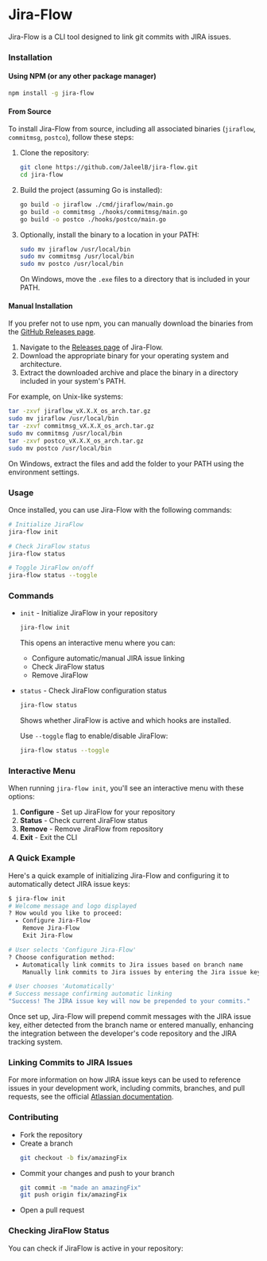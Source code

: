 # Jira-Flow

Jira-Flow is a CLI tool designed to link git commits with JIRA issues.

### Installation

#### Using NPM (or any other package manager)

```sh
npm install -g jira-flow
```

#### From Source

To install Jira-Flow from source, including all associated binaries (`jiraflow`, `commitmsg`, `postco`), follow these steps:

1. Clone the repository:

   ```bash
   git clone https://github.com/JaleelB/jira-flow.git
   cd jira-flow
   ```

2. Build the project (assuming Go is installed):

   ```bash
   go build -o jiraflow ./cmd/jiraflow/main.go
   go build -o commitmsg ./hooks/commitmsg/main.go
   go build -o postco ./hooks/postco/main.go
   ```

3. Optionally, install the binary to a location in your PATH:

   ```bash
   sudo mv jiraflow /usr/local/bin
   sudo mv commitmsg /usr/local/bin
   sudo mv postco /usr/local/bin
   ```

   On Windows, move the `.exe` files to a directory that is included in your PATH.

#### Manual Installation

If you prefer not to use npm, you can manually download the binaries from the [GitHub Releases page](https://github.com/JaleelB/jira-flow/releases).

1. Navigate to the [Releases page](https://github.com/JaleelB/jira-flow/releases) of Jira-Flow.
2. Download the appropriate binary for your operating system and architecture.
3. Extract the downloaded archive and place the binary in a directory included in your system's PATH.

For example, on Unix-like systems:

```bash
tar -zxvf jiraflow_vX.X.X_os_arch.tar.gz
sudo mv jiraflow /usr/local/bin
tar -zxvf commitmsg_vX.X.X_os_arch.tar.gz
sudo mv commitmsg /usr/local/bin
tar -zxvf postco_vX.X.X_os_arch.tar.gz
sudo mv postco /usr/local/bin
```

On Windows, extract the files and add the folder to your PATH using the environment settings.

### Usage

Once installed, you can use Jira-Flow with the following commands:

```bash
# Initialize JiraFlow
jira-flow init

# Check JiraFlow status
jira-flow status

# Toggle JiraFlow on/off
jira-flow status --toggle
```

### Commands

- `init` - Initialize JiraFlow in your repository
  ```bash
  jira-flow init
  ```
  This opens an interactive menu where you can:
  - Configure automatic/manual JIRA issue linking
  - Check JiraFlow status
  - Remove JiraFlow
- `status` - Check JiraFlow configuration status

  ```bash
  jira-flow status
  ```

  Shows whether JiraFlow is active and which hooks are installed.

  Use `--toggle` flag to enable/disable JiraFlow:

  ```bash
  jira-flow status --toggle
  ```

### Interactive Menu

When running `jira-flow init`, you'll see an interactive menu with these options:

1. **Configure** - Set up JiraFlow for your repository
2. **Status** - Check current JiraFlow status
3. **Remove** - Remove JiraFlow from repository
4. **Exit** - Exit the CLI

### A Quick Example

Here's a quick example of initializing Jira-Flow and configuring it to automatically detect JIRA issue keys:

```bash
$ jira-flow init
# Welcome message and logo displayed
? How would you like to proceed:
  ▸ Configure Jira-Flow
    Remove Jira-Flow
    Exit Jira-Flow

# User selects 'Configure Jira-Flow'
? Choose configuration method:
  ▸ Automatically link commits to Jira issues based on branch name
    Manually link commits to Jira issues by entering the Jira issue key

# User chooses 'Automatically'
# Success message confirming automatic linking
"Success! The JIRA issue key will now be prepended to your commits."

```

Once set up, Jira-Flow will prepend commit messages with the JIRA issue key, either detected from the branch name or entered manually, enhancing the integration between the developer's code repository and the JIRA tracking system.

### Linking Commits to JIRA Issues

For more information on how JIRA issue keys can be used to reference issues in your development work, including commits, branches, and pull requests, see the official [Atlassian documentation](https://support.atlassian.com/jira-software-cloud/docs/reference-issues-in-your-development-work/).

### Contributing

- Fork the repository
- Create a branch
  ```bash
  git checkout -b fix/amazingFix
  ```
- Commit your changes and push to your branch
  ```bash
  git commit -m "made an amazingFix"
  git push origin fix/amazingFix
  ```
- Open a pull request

### Checking JiraFlow Status

You can check if JiraFlow is active in your repository:
